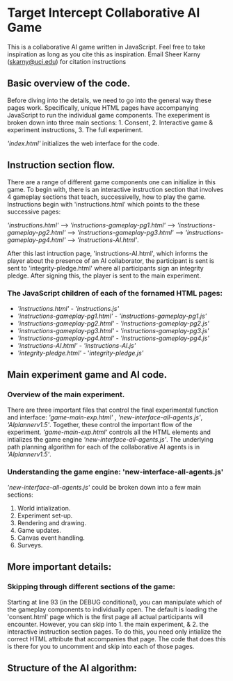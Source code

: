<h1>
Target Intercept Collaborative AI Game
</h1>

This is a collaborative AI game written in JavaScript. Feel free to take inspiration as long as you cite this as inspiration. Email Sheer Karny (skarny@uci.edu) for citation instructions

<h2>
Basic overview of the code.
</h2>

Before diving into the details, we need to go into the general way these pages work. Specifically, unique HTML pages have accompanying JavaScript to run the individual game components. The exeperiment is broken down into three main sections: 1. Consent, 2. Interactive game \& experiment instructions, 3. The full experiment.

_'index.html'_ initializes the web interface for the code. 


<h2>
Instruction section flow.
</h2>

There are a range of different game components one can initialize in this game. To begin with, there is an interactive instruction section that involves 4 gameplay sections that teach, successivelly, how to play the game. Instructions begin with 'instructions.html' which points to the these successive pages: 

_'instructions.html'_ --> _'instructions-gameplay-pg1.html'_ --> _'instructions-gameplay-pg2.html'_ --> _'instructions-gameplay-pg3.html'_ --> _'instructions-gameplay-pg4.html'_ --> _'instructions-AI.html'_.

After this last intruction page, 'instructions-AI.html', which informs the player about the presence of an AI collaborator, the participant is sent is sent to 'integrity-pledge.html' where all participants sign an integrity pledge. After signing this, the player is sent to the main experiment.

<h3>
The JavaScript children of each of the fornamed HTML pages:
</h3>

* _'instructions.html'_ - _'instructions.js'_
* _'instructions-gameplay-pg1.html'_ - _'instructions-gameplay-pg1.js'_
* _'instructions-gameplay-pg2.html'_ - _'instructions-gameplay-pg2.js'_
* _'instructions-gameplay-pg3.html'_ - _'instructions-gameplay-pg3.js'_
* _'instructions-gameplay-pg4.html'_ - _'instructions-gameplay-pg4.js'_
* _'instructions-AI.html'_ - _'instructions-AI.js'_
* _'integrity-pledge.html'_ - '_integrity-pledge.js'_


<h2>
Main experiment game and AI code.
</h2>

<h3>
Overview of the main experiment.
</h3>

There are three important files that control the final experimental function and interface: _'game-main-exp.html'_ , _'new-interface-all-agents.js'_, _'AIplannerv1.5'_. Together, these control the important flow of the experiment. _'game-main-exp.html'_ controls all the HTML elements and intializes the game engine _'new-interface-all-agents.js'_. The underlying path planning algorithm for each of the collaborative AI agents is in _'AIplannerv1.5'_.

<h3>
Understanding the game engine: 'new-interface-all-agents.js'
</h3>

_'new-interface-all-agents.js'_ could be broken down into a few main sections: 

1. World intialization.
2. Experiment set-up.
3. Rendering and drawing.
4. Game updates.
4. Canvas event handling.
5. Surveys.

<h2>
More important details:
</h2>

<h3>
Skipping through different sections of the game:
</h3>
Starting at line 93 (in the DEBUG conditional), you can manipulate which of the gameplay components to individually open. The default is loading the 'consent.html' page which is the first page all actual participants will encounter. However, you can skip into 1. the main experiment, & 2. the interactive instruction section pages. To do this, you need only intialize the correct HTML attribute that accompanies that page. The code that does this is there for you to uncomment and skip into each of those pages. 

<h2>
Structure of the AI algorithm:
</h2>
